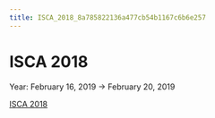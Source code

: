 ```yaml
---
title: ISCA_2018_8a785822136a477cb54b1167c6b6e257
---
```


# ISCA 2018

Year: February 16, 2019 → February 20, 2019

[ISCA 2018](https://iscaconf.org/isca2018/program.html)